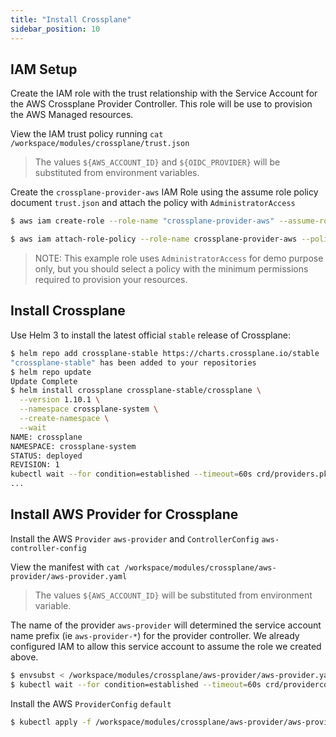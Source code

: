 ```yaml
---
title: "Install Crossplane"
sidebar_position: 10
---
```



## IAM Setup
Create the IAM role with the trust relationship with the Service Account for the AWS Crossplane Provider Controller.
This role will be use to provision the AWS Managed resources. 


View the IAM trust policy running `cat /workspace/modules/crossplane/trust.json`
>The values `${AWS_ACCOUNT_ID}` and `${OIDC_PROVIDER}` will be substituted from environment variables.

Create the `crossplane-provider-aws` IAM Role using the assume role policy document `trust.json` and attach the policy with `AdministratorAccess`

```bash hook=crossplane-install
$ aws iam create-role --role-name "crossplane-provider-aws" --assume-role-policy-document "$(envsubst </workspace/modules/crossplane/trust.json)"

$ aws iam attach-role-policy --role-name crossplane-provider-aws --policy-arn "arn:aws:iam::aws:policy/AdministratorAccess"
```

> NOTE: This example role uses `AdministratorAccess` for demo purpose only, but you should select a policy with the minimum permissions required to provision your resources.


## Install Crossplane

Use Helm 3 to install the latest official `stable` release of Crossplane:

```bash
$ helm repo add crossplane-stable https://charts.crossplane.io/stable
"crossplane-stable" has been added to your repositories
$ helm repo update
Update Complete
$ helm install crossplane crossplane-stable/crossplane \
  --version 1.10.1 \
  --namespace crossplane-system \
  --create-namespace \
  --wait
NAME: crossplane
NAMESPACE: crossplane-system
STATUS: deployed
REVISION: 1
kubectl wait --for condition=established --timeout=60s crd/providers.pkg.crossplane.io
...
```

## Install AWS Provider for Crossplane

Install the AWS `Provider` `aws-provider` and `ControllerConfig` `aws-controller-config`

View the manifest with `cat /workspace/modules/crossplane/aws-provider/aws-provider.yaml`
>The values `${AWS_ACCOUNT_ID}` will be substituted from environment variable.

The name of the provider `aws-provider` will determined the service account name prefix (ie `aws-provider-*`) for the provider controller.
We already configured IAM to allow this service account to assume the role we created above.

```bash
$ envsubst < /workspace/modules/crossplane/aws-provider/aws-provider.yaml | kubectl apply -f -
$ kubectl wait --for condition=established --timeout=60s crd/providerconfigs.aws.crossplane.io
```

Install the AWS `ProviderConfig` `default`

```bash
$ kubectl apply -f /workspace/modules/crossplane/aws-provider/aws-provider-config.yaml
```